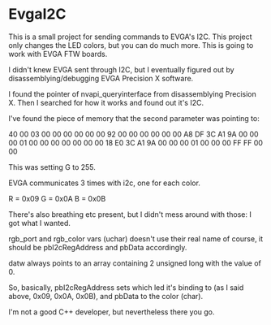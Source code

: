 # EvgaI2C
This is a small project for sending commands to EVGA's I2C. This project only changes the LED colors, but you can do much more.
This is going to work with EVGA FTW boards.

I didn't knew EVGA sent through I2C, but I eventually figured out by disassemblying/debugging EVGA Precision X software. 

I found the pointer of nvapi_queryinterface from disassemblying Precision X. Then I searched for how it works and found out it's I2C.

I've found the piece of memory that the second parameter was pointing to:

40 00 03 00 00 00 00 00 00 92 00 00 00 00 00 00 A8 DF 3C A1 9A 00 00 00 01 00 00 00 00 00 00 00 18 E0 3C A1 9A 00 00 00 01 00 00 00 FF FF 00 00

This was setting G to 255.

EVGA communicates 3 times with i2c, one for each color. 

R = 0x09
G = 0x0A
B = 0x0B

There's also breathing etc present, but I didn't mess around with those: I got what I wanted.

rgb_port and rgb_color vars (uchar) doesn't use their real name of course, it should be pbI2cRegAddress and pbData accordingly.

datw always points to an array containing 2 unsigned long with the value of 0.

So, basically, pbI2cRegAddress sets which led it's binding to (as I said above, 0x09, 0x0A, 0x0B), and pbData to the color (char).

I'm not a good C++ developer, but nevertheless there you go.

